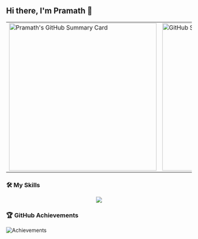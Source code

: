## Hi there, I'm Pramath 👋
  
<div align="center">
  <table>
    <tr>
      <td>
        <img src="https://github-profile-summary-cards.vercel.app/api/cards/profile-details?username=pramaths&theme=tokyonight" alt="Pramath's GitHub Summary Card" width="400" />
      </td>
      <td>
        <img src="https://github-readme-streak-stats.herokuapp.com/?user=pramaths&theme=tokyonight" alt="GitHub Streak" width="400" />
      </td>
    </tr>
  </table>
</div>


### 🛠️ My Skills
<p align="center"> 
  <img src="https://skillicons.dev/icons?i=aws,vercel,c,cpp,java,py,go,solidity,git,github,html,css,tailwind,js,ts,nodejs,react,vite,express,mongodb,mysql,nextjs,nginx,postgres,redis,firebase,flask,spring,sqlite,docker,kubernetes,kafka,rabbitmq,sklearn,pytorch,linux,windows,vscode,md,matlab,npm,figma,regex,postman&perline=15&theme=dark"/>
</p>

### 🏆 GitHub Achievements
![Achievements](https://github-profile-trophy.vercel.app/?username=pramaths&row=1&column=12)


